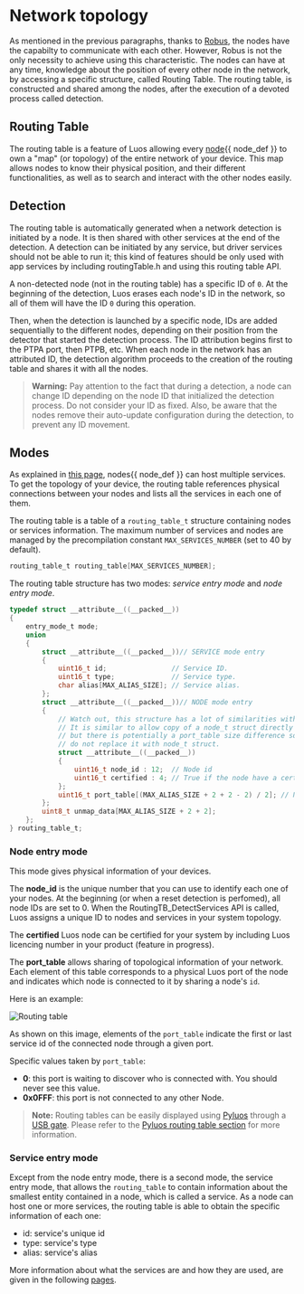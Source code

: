 # Network topology

As mentioned in the previous paragraphs, thanks to [Robus](../node/luos.md), the nodes have the capabilty to communicate with each other. However, Robus is not the only necessity to achieve using this characteristic. The nodes can have at any time, knowledge about the position of every other node in the network, by accessing a specific structure, called Routing Table. The routing table, is constructed and shared among the nodes, after the execution of a devoted process called detection.

## Routing Table

The routing table is a feature of Luos allowing every <span class="cust_tooltip">[node](./node.md)<span class="cust_tooltiptext">{{ node_def }}</span></span> to own a "map" (or topology) of the entire network of your device. This map allows nodes to know their physical position, and their different functionalities, as well as to search and interact with the other nodes easily.<br/>

## Detection
The routing table is automatically generated when a network detection is initiated by a node. It is then shared with other services at the end of the detection. A detection can be initiated by any service, but driver services should not be able to run it; this kind of features should be only used with app services by including routingTable.h and using this routing table API.

A non-detected node (not in the routing table) has a specific ID of `0`. At the beginning of the detection, Luos erases each node's ID in the network, so all of them will have the ID `0` during this operation.

Then, when the detection is launched by a specific node, IDs are added sequentially to the different nodes, depending on their position from the detector that started the detection process. The ID attribution begins first to the PTPA port, then PTPB, etc.
When each node in the network has an attributed ID, the detection algorithm proceeds to the creation of the routing table and shares it with all the nodes.

> **Warning:** Pay attention to the fact that during a detection, a node can change ID depending on the node ID that initialized the detection process. Do not consider your ID as fixed. Also, be aware that the nodes remove their auto-update configuration during the detection, to prevent any ID movement.

## Modes
As explained in [this page](../basics/basics.md), <span class="cust_tooltip">nodes<span class="cust_tooltiptext">{{ node_def }}</span></span> can host multiple services. To get the topology of your device, the routing table references physical connections between your nodes and lists all the services in each one of them.

The routing table is a table of a `routing_table_t` structure containing nodes or services information.
The maximum number of services and nodes are managed by the precompilation constant `MAX_SERVICES_NUMBER` (set to 40 by default).

```c
routing_table_t routing_table[MAX_SERVICES_NUMBER];
```

The routing table structure has two modes: *service entry mode* and *node entry mode*.

```c
typedef struct __attribute__((__packed__))
{
    entry_mode_t mode;
    union
    {
        struct __attribute__((__packed__))// SERVICE mode entry
        {                               
            uint16_t id;                // Service ID.
            uint16_t type;              // Service type.
            char alias[MAX_ALIAS_SIZE]; // Service alias.
        };
        struct __attribute__((__packed__))// NODE mode entry
        { 
            // Watch out, this structure has a lot of similarities with the node_t struct.
            // It is similar to allow copy of a node_t struct directly in this one
            // but there is potentially a port_table size difference so
            // do not replace it with node_t struct.
            struct __attribute__((__packed__))
            {
                uint16_t node_id : 12;  // Node id
                uint16_t certified : 4; // True if the node have a certificate
            };
            uint16_t port_table[(MAX_ALIAS_SIZE + 2 + 2 - 2) / 2]; // Node link table
        };
        uint8_t unmap_data[MAX_ALIAS_SIZE + 2 + 2];
    };
} routing_table_t;
```

### Node entry mode
This mode gives physical information of your devices.

The **node_id** is the unique number that you can use to identify each one of your nodes. At the beginning (or when a reset detection is perfomed), all node IDs are set to 0. When the RoutingTB_DetectServices API is called, Luos assigns a unique ID to nodes and services in your system topology.

The **certified** Luos node can be certified for your system by including Luos licencing number in your product (feature in progress).

The **port_table** allows sharing of topological information of your network. Each element of this table corresponds to a physical Luos port of the node and indicates which node is connected to it by sharing a node's `id`.

Here is an example:

<img src="../../../_assets/img/routing-table.png" title="Routing table">

As shown on this image, elements of the `port_table` indicate the first or last service id of the connected node through a given port.

Specific values taken by `port_table`:

 - **0**: this port is waiting to discover who is connected with. You should never see this value.
 - **0x0FFF**: this port is not connected to any other Node.

> **Note:** Routing tables can be easily displayed using [Pyluos](../../tools/pyluos.md) through a [USB gate](../../tools/gate.md). Please refer to the [Pyluos routing table section](../../tools/pyluos.md) for more information.


### Service entry mode
Except from the node entry mode, there is a second mode, the service entry mode, that allows the `routing_table` to contain information about the smallest entity contained in a node, which is called a service. As a node can host one or more services, the routing table is able to obtain the specific information of each one:
 - id: service's unique id
 - type: service's type
 - alias: service's alias

More information about what the services are and how they are used, are given in the following [pages](../services/services.md).
